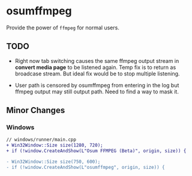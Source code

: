 # osumffmpeg

Provide the power of `ffmpeg` for normal users.

## TODO

- Right now tab switching causes the same ffmpeg output stream in **convert media page** to be listened again. Temp fix is to return as broadcase stream. But ideal fix would be to stop multiple listening.

- User path is censored by osumffmpeg from entering in the log but ffmpeg output may still output path. Need to find a way to mask it.

## Minor Changes

### Windows

```diff
// windows/runner/main.cpp
+ Win32Window::Size size(1280, 720);
+ if (!window.CreateAndShow(L"Osum FFMPEG (Beta)", origin, size)) {

- Win32Window::Size size(750, 600);
- if (!window.CreateAndShow(L"osumffmpeg", origin, size)) {
```
